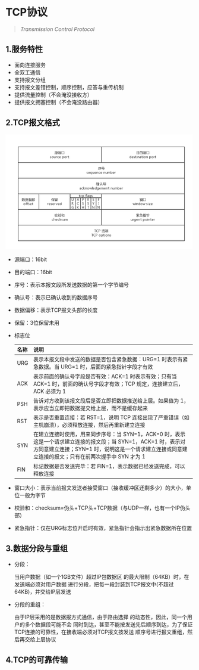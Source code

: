 # TCP协议

> *Transmission Control Protocol* 



## 1.服务特性

* 面向连接服务
* 全双工通信
* 支持报文分组
* 支持报文差错控制，顺序控制，应答与重传机制
* 提供流量控制（不会淹没接收方）
* 提供报文拥塞控制（不会淹没路由器）



## 2.TCP报文格式

![报文首部结构.png](.img/3.TCP协议.assets/1460000008543176.png)

* 源端口：16bit
* 目的端口：16bit
* 序号：表示本报文段所发送数据的第一个字节编号
* 确认号：表示已确认收到的数据序号
* 数据偏移：表示TCP报文头部的长度
* 保留：3位保留未用
* 标志位

  | 名称 | 说明                                                         |
  | ---- | ------------------------------------------------------------ |
  | URG  | 表示本报文段中发送的数据是否包含紧急数据：URG=1 时表示有紧急数据。当 URG=1 时，后面的紧急指针字段才有效 |
  | ACK  | 表示前面的确认号字段是否有效：ACK=1 时表示有效；只有当 ACK=1 时，前面的确认号字段才有效；TCP 规定，连接建立后，ACK 必须为 1 |
  | PSH  | 告诉对方收到该报文段后是否立即把数据推送给上层。如果值为 1，表示应当立即把数据提交给上层，而不是缓存起来 |
  | RST  | 表示是否重置连接：若 RST=1，说明 TCP 连接出现了严重错误（如主机崩溃），必须释放连接，然后再重新建立连接 |
  | SYN  | 在建立连接时使用，用来同步序号：当 SYN=1，ACK=0 时，表示这是一个请求建立连接的报文段；当 SYN=1，ACK=1 时，表示对方同意建立连接；SYN=1 时，说明这是一个请求建立连接或同意建立连接的报文；只有在前两次握手中 SYN 才为 1 |
  | FIN  | 标记数据是否发送完毕：若 FIN=1，表示数据已经发送完成，可以释放连接 |
* 窗口大小：表示当前报文发送者接受窗口（接收缓冲区还剩多少）的大小，单位一般为字节
* 校验和：checksum=伪头+TCP头+TCP数据（与UDP一样，也有一个IP伪头部）
* 紧急指针：仅在URG标志位开启时有效，紧急指针会指示出紧急数据所在位置



## 3.数据分段与重组

* 分段：

  当用户数据（如一个1GB文件）超过IP包数据区 的最大限制（64KB）时，在发送端必须对用户数据 进行分段，把每一段封装到TCP报文中(不超过 64KB)，并交给IP层发送

* 分段的重组：

  由于IP层采用的是数据报方式通信，由于路由选择 的动态性，因此，同一个用户的多个数据段可能不会 同时到达，甚至不能按发送先后顺序到达，为了保证 TCP连接的可靠性，在接收端必须对TCP报文按发送 顺序号进行报文重组，然后再交给上层协议



## 4.TCP的可靠传输
